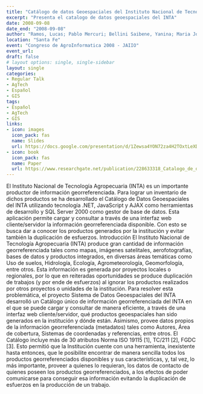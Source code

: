 ```yaml
---
title: "Catálogo de datos Geoespaciales del Instituto Nacional de Tecnología Agropecuaria"
excerpt: "Presenta el catalogo de datos geoespaciales del INTA"
date: 2008-09-08
date_end: "2008-09-08"
author: "Ramos, Lucas; Pablo Mercuri; Bellini Saibene, Yanina; Maria Jose Pizarro"
location: "Santa Fe"
event: "Congreso de AgroInformatica 2008 - JAIIO"
event_url: 
draft: false
# layout options: single, single-sidebar
layout: single
categories:
- Regular Talk
- AgTech
- Español
- GIS
tags:
- Español
- AgTech
- GIS
links:
- icon: images
  icon_pack: fas
  name: Slides 
  url: https://docs.google.com/presentation/d/1Zewsa4YON72za4H2TOxtLeXDbekLNCJFyto8yfgB_cA/edit?usp=sharing
- icon: book
  icon_pack: fas
  name: Paper
  url: https://www.researchgate.net/publication/228633318_Catalogo_de_datos_Geoespaciales_del_Instituto_Nacional_de_Tecnologia_Agropecuaria
---
```


El Instituto Nacional de Tecnología Agropecuaria (INTA) es un importante productor de información georreferenciada. Para lograr un inventario de dichos productos se ha desarrollado el Catálogo de Datos Geoespaciales del INTA utilizando tecnología .NET, JavaScript y AJAX como herramientas de desarrollo y SQL Server 2000 como gestor de base de datos. Esta aplicación permite cargar y consultar a través de una interfaz web cliente/servidor la información georreferenciada disponible. Con esto se busca dar a conocer los productos generados por la institución y evitar también la duplicación de esfuerzos. Introducción El Instituto Nacional de Tecnología Agropecuaria (INTA) produce gran cantidad de información georreferenciada tales como mapas, imágenes satelitales, aerofotografías, bases de datos y productos integrados, en diversas áreas temáticas como Uso de suelos, Hidrología, Ecología, Agrometeorología, Geomorfología, entre otros. Esta información es generada por proyectos locales o regionales, por lo que en reiteradas oportunidades se produce duplicación de trabajos (y por ende de esfuerzos) al ignorar los productos realizados por otros proyectos o unidades de la institución. Para resolver esta problemática, el proyecto Sistema de Datos Geoespaciales del INTA desarrolló un Catálogo único de información georreferenciada del INTA en el que se puede cargar y consultar de manera eficiente, a través de una interfaz web cliente/servidor, qué productos geoespaciales han sido generados en la institución y dónde están. Asimismo, provee datos propios de la información georreferenciada (metadatos) tales como Autores, Área de cobertura, Sistemas de coordenadas y referencias, entre otros. El Catálogo incluye más de 30 atributos Norma ISO 19115 [1], TC/211 [2], FGDC [3]. Esto permitió que la Institución cuente con una herramienta, inexistente hasta entonces, que le posibilite encontrar de manera sencilla todos los productos georreferenciados disponibles y sus características, y, tal vez, lo más importante, proveer a quienes lo requieran, los datos de contacto de quienes poseen los productos georreferenciados, a los efectos de poder comunicarse para conseguir esa información evitando la duplicación de esfuerzos en la producción de un trabajo. 
